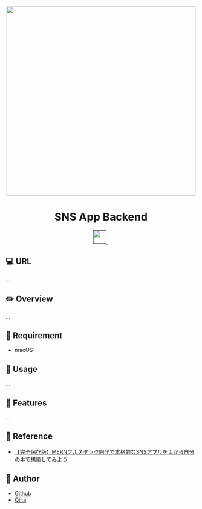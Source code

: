 <div align="center">
  <img src="https://user-images.githubusercontent.com/11171872/203345580-40a14fa9-b1f0-4c29-a042-138ff78f7d9b.jpg" width="500">
</div>

<h1 align="center">SNS App Backend</h1>

<div align="center">
  <a href="">
    <img src="" height="35">
  </a>&nbsp;
</div>

## :computer: URL

...

## :pencil2: Overview

...

## :hammer: Requirement

- macOS

## :pushpin: Usage

...

## :railway_car: Features

...

## :green_book: Reference

- [【完全保存版】MERNフルスタック開発で本格的なSNSアプリを１から自分の手で構築してみよう](https://www.udemy.com/course/fullstack-mern-project-course/)

## :hatching_chick: Author

- [Github](https://github.com/shumatsumoto)
- [Qiita](https://qiita.com/ShuMatsumoto)
